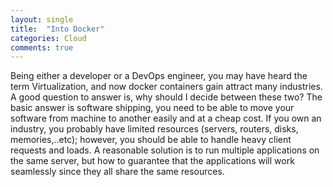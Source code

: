 ```yaml
---
layout: single
title:  "Into Docker"
categories: Cloud
comments: true
---
```

Being either a developer or a DevOps engineer, you may have heard the term Virtualization, and now docker containers gain attract many industries. A good question to answer is, why should I decide between these two?
The basic answer is software shipping, you need to be able to move your software from machine to another easily and at a cheap cost. If you own an industry, you probably have limited resources (servers, routers, disks, memories,..etc); however, you should be able to handle heavy client requests and loads. A reasonable solution is to run multiple applications on the same server, but how to guarantee that the applications will work seamlessly since they all share the same resources.